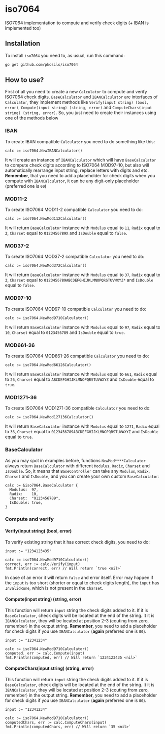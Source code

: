 # iso7064
ISO7064 implementation to compute and verify check digits (+ IBAN is implemented too)

## Installation
To install `iso7064` you need to, as usual, run this command:
```sh
go get github.com/pkosilo/iso7064
```

## How to use?
First of all you need to create a new `Calculator` to compute and verify ISO7064 check digits.
`BaseCalculator` and `IBANCalculator` are interfaces of `Calculator`, they implement methods
like `Verify(input string) (bool, error)`, `Compute(input string) (string, error)` and
`ComputeChars(input string) (string, error)`. So, you just need to create their instances using
one of the methods below

### IBAN
To create IBAN compatible `Calculator` you need to do something like this:
```golang
calc := iso7064.NewIBANCalculator()
```
It will create an instance of `IBANCalculator` which will have `BaseCalculator` to compute
check digits according to ISO7064 MOD97-10, but also will automatically rearrange input string,
replace letters with digits and etc. **Remember**, that you need to add a placeholder for check
digits when you compute with `IBANCalculator`, it can be any digit-only placeholder (preferred one
is `00`)

### MOD11-2
To create ISO7064 MOD11-2 compatible `Calculator` you need to do:
```golang
calc := iso7064.NewMod112Calculator()
```
It will return `BaseCalculator` instance with `Modulus` equal to `11`, `Radix` equal to `2`,
`Charset` equal to `0123456789X` and `IsDouble` equal to `false`.

### MOD37-2
To create ISO7064 MOD37-2 compatible `Calculator` you need to do:
```golang
calc := iso7064.NewMod372Calculator()
```
It will return `BaseCalculator` instance with `Modulus` equal to `37`, `Radix` equal to `2`,
`Charset` equal to `0123456789ABCDEFGHIJKLMNOPQRSTUVWXYZ*` and `IsDouble` equal to `false`.

### MOD97-10
To create ISO7064 MOD97-10 compatible `Calculator` you need to do:
```golang
calc := iso7064.NewMod9710Calculator()
```
It will return `BaseCalculator` instance with `Modulus` equal to `97`, `Radix` equal to `10`,
`Charset` equal to `0123456789` and `IsDouble` equal to `true`.

### MOD661-26
To create ISO7064 MOD661-26 compatible `Calculator` you need to do:
```golang
calc := iso7064.NewMod66126Calculator()
```
It will return `BaseCalculator` instance with `Modulus` equal to `661`, `Radix` equal to `26`,
`Charset` equal to `ABCDEFGHIJKLMNOPQRSTUVWXYZ` and `IsDouble` equal to `true`.

### MOD1271-36
To create ISO7064 MOD1271-36 compatible `Calculator` you need to do:
```golang
calc := iso7064.NewMod127136Calculator()
```
It will return `BaseCalculator` instance with `Modulus` equal to `1271`, `Radix` equal to `36`,
`Charset` equal to `0123456789ABCDEFGHIJKLMNOPQRSTUVWXYZ` and `IsDouble` equal to `true`.

### BaseCalculator
As you may spot in examples before, functions `NewMod****Calculator` always return `BaseCalculator`
with different `Modulus`, `Radix`, `Charset` and `IsDouble`. So, it means that `BaseController` can
take any `Modulus`, `Radix`, `Charset` and `IsDouble`, and you can create your own custom `BaseCalculator`:
```golang
calc := &iso7064.BaseCalculator {
  Modulus:  97,
  Radix:    10,
  Charset:  "0123456789",
  IsDouble: true,
}
```

### Compute and verify
#### Verify(input string) (bool, error)
To verify existing string that it has correct check digits, you need to do:
```golang
input := "1234123435"

calc := iso7064.NewMod9710Calculator()
correct, err := calc.Verify(input)
fmt.Println(correct, err) // Will return `true <nil>`
```
In case of an error it will return `false` and error itself. Error may happen if
the `input` is too short (shorter or equal to check digits length), the `input` has
`InvalidRune`, which is not present in the `Charset`.

#### Compute(input string) (string, error)
This function will return `input` string the check digits added to it. If it is `BaseCalculator`,
check digits will be located at the end of the string. It it is `IBANCalculator`, they will be
located at position 2-3 (couting from zero, remember) in the output string. **Remember**, you
need to add a placeholder for check digits if you use `IBANCalculator` (**again** preferred one
is `00`).
```golang
input := "12341234"

calc := iso7064.NewMod9710Calculator()
computed, err := calc.Compute(input)
fmt.Println(computed, err) // Will return `1234123435 <nil>`
```

#### ComputeChars(input string) (string, error)
This function will return `input` string the check digits added to it. If it is `BaseCalculator`,
check digits will be located at the end of the string. It it is `IBANCalculator`, they will be
located at position 2-3 (couting from zero, remember) in the output string. **Remember**, you
need to add a placeholder for check digits if you use `IBANCalculator` (**again** preferred one
is `00`).
```golang
input := "12341234"

calc := iso7064.NewMod9710Calculator()
computedChars, err := calc.ComputeChars(input)
fmt.Println(computedChars, err) // Will return `35 <nil>`
```
